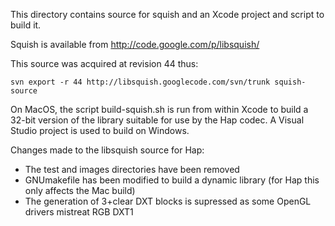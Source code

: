 This directory contains source for squish and an Xcode project and script to build it.

Squish is available from http://code.google.com/p/libsquish/

This source was acquired at revision 44 thus:

    svn export -r 44 http://libsquish.googlecode.com/svn/trunk squish-source

On MacOS, the script build-squish.sh is run from within Xcode to build a 32-bit version of the library suitable for use by the Hap codec. A Visual Studio project is used to build on Windows.

Changes made to the libsquish source for Hap:

 - The test and images directories have been removed
 - GNUmakefile has been modified to build a dynamic library (for Hap this only affects the Mac build)
 - The generation of 3+clear DXT blocks is supressed as some OpenGL drivers mistreat RGB DXT1
